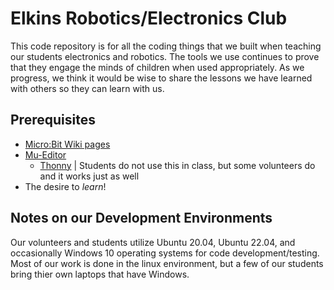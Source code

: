 # Elkins Robotics/Electronics Club
This code repository is for all the coding things that we built when teaching our students electronics and robotics. The tools we use continues to prove that they engage the minds of children when used appropriately. As we progress, we think it would be wise to share the lessons we have learned with others so they can learn with us. 

## Prerequisites
 - [Micro:Bit Wiki pages](https://microbit-micropython.readthedocs.io/en/v1.1.1/index.html)
 - [Mu-Editor](https://codewith.mu/en/)
   - [Thonny](https://thonny.org/) | Students do not use this in class, but some volunteers do and it works just as well
 - The desire to *learn*!
## Notes on our Development Environments
Our volunteers and students utilize Ubuntu 20.04, Ubuntu 22.04, and occasionally Windows 10 operating systems for code development/testing. Most of our work is done in the linux environment, but a few of our students bring thier own laptops that have Windows. 
